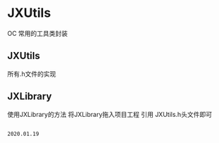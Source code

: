 # JXUtils
OC 常用的工具类封装 

## JXUtils  
所有.h文件的实现

## JXLibrary 
使用JXLibrary的方法  将JXLibrary拖入项目工程 引用 JXUtils.h头文件即可



                                                                                        2020.01.19
